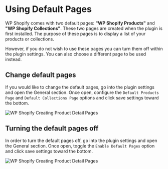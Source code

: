# Using Default Pages

WP Shopify comes with two default pages: **"WP Shopify Products"** and **"WP Shopify Collections"**. These two pages are created when the plugin is first installed. The purpose of these pages is to display a list of your products or collections.

However, if you do not wish to use these pages you can turn them off within the plugin settings. You can also choose a different page to be used instead.

## Change default pages

If you would like to change the default pages, go into the plugin settings and open the General section. Once open, configure the `Default Products Page` and `Default Collections Page` options and click save settings toward the bottom.

![WP Shopify Creating Product Detail Pages](https://wpshopify.wpengine.com/wp-content/uploads/2020/06/screen-guide-default-pages-2.jpg)

## Turning the default pages off

In order to turn the default pages off, go into the plugin settings and open the General section. Once open, toggle the `Enable Default Pages` option and click save settings toward the bottom.

![WP Shopify Creating Product Detail Pages](https://wpshopify.wpengine.com/wp-content/uploads/2020/06/screen-guide-default-pages-1.jpg)
